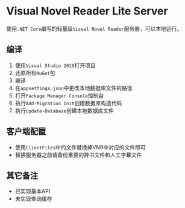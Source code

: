 # Visual Novel Reader Lite Server
使用`.NET Core`编写的轻量级`Visual Novel Reader`服务器，可以本地运行。
## 编译
1. 使用`Visual Studio 2019`打开项目
2. 还原所有`NuGet`包
3. 编译
4. 在`appsettings.json`中更改本地数据库文件的路径
5. 打开`Package Manager Console`控制台
6. 执行`Add-Migration Init`创建数据库构造代码
7. 执行`Update-Database`创建本地数据库文件
## 客户端配置
+ 使用`ClientFiles`中的文件替换掉VNR中对应的文件即可
+ 替换服务器之前请备份重要的辞书文件和人工字幕文件
## 其它备注
+ 已实现基本API
+ 未实现查询缓存
